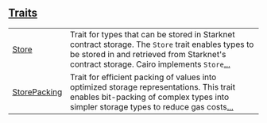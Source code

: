 
[Traits](./core-starknet-storage_access-traits.md)
 ---
| | |
|:---|:---|
| [Store](./core-starknet-storage_access-Store.md) | Trait for types that can be stored in Starknet contract storage. The `Store`  trait enables types to be stored in and retrieved from Starknet's contract storage. Cairo implements `Store`[...](./core-starknet-storage_access-Store.md) |
| [StorePacking](./core-starknet-storage_access-StorePacking.md) | Trait for efficient packing of values into optimized storage representations. This trait enables bit-packing of complex types into simpler storage types to reduce gas costs[...](./core-starknet-storage_access-StorePacking.md) |
